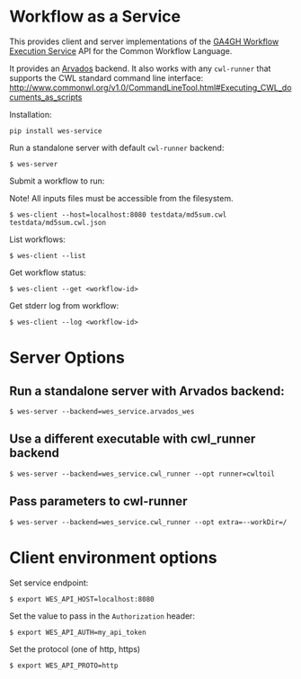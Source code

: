 # Workflow as a Service

This provides client and server implementations of the [GA4GH Workflow
Execution Service](https://github.com/ga4gh/workflow-execution-schemas) API for
the Common Workflow Language.

It provides an [Arvados](https://github.com/curoverse/arvados) backend.  It
also works with any `cwl-runner` that supports the CWL standard command line
interface: http://www.commonwl.org/v1.0/CommandLineTool.html#Executing_CWL_documents_as_scripts

Installation:

```
pip install wes-service
```

Run a standalone server with default `cwl-runner` backend:

```
$ wes-server
```

Submit a workflow to run:

Note! All inputs files must be accessible from the filesystem.

```
$ wes-client --host=localhost:8080 testdata/md5sum.cwl testdata/md5sum.cwl.json
```

List workflows:

```
$ wes-client --list
```

Get workflow status:

```
$ wes-client --get <workflow-id>
```

Get stderr log from workflow:

```
$ wes-client --log <workflow-id>
```

# Server Options

## Run a standalone server with Arvados backend:

```
$ wes-server --backend=wes_service.arvados_wes
```

## Use a different executable with cwl_runner backend

```
$ wes-server --backend=wes_service.cwl_runner --opt runner=cwltoil
```

## Pass parameters to cwl-runner

```
$ wes-server --backend=wes_service.cwl_runner --opt extra=--workDir=/
```

# Client environment options

Set service endpoint:

```
$ export WES_API_HOST=localhost:8080
```

Set the value to pass in the `Authorization` header:

```
$ export WES_API_AUTH=my_api_token
```

Set the protocol (one of http, https)

```
$ export WES_API_PROTO=http
```

